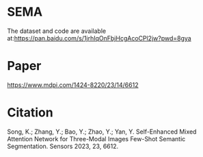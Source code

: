 # SEMA
The dataset and code are available at:https://pan.baidu.com/s/1jrhIqOnFbjHcgAcoCPl2jw?pwd=8gya 

# Paper
https://www.mdpi.com/1424-8220/23/14/6612
# Citation
Song, K.; Zhang, Y.; Bao, Y.; Zhao, Y.; Yan, Y. Self-Enhanced Mixed Attention Network for Three-Modal Images Few-Shot Semantic Segmentation. Sensors 2023, 23, 6612. 
